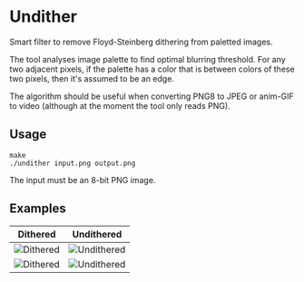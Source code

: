 Undither
========

Smart filter to remove Floyd-Steinberg dithering from paletted images.

The tool analyses image palette to find optimal blurring threshold. For any two adjacent pixels, if the palette has a color that is between colors of these two pixels, then it's assumed to be an edge.

The algorithm should be useful when converting PNG8 to JPEG or anim-GIF to video (although at the moment the tool only reads PNG).

## Usage

    make
    ./undither input.png output.png

The input must be an 8-bit PNG image.

## Examples

Dithered | Undithered
:------: | :--------:
![Dithered](https://cloud.githubusercontent.com/assets/72159/2559943/e076175e-b796-11e3-8006-95b16b9563f8.png) | ![Undithered](https://cloud.githubusercontent.com/assets/72159/2559942/e0724f98-b796-11e3-8ba3-0347b852fbef.png)
![Dithered](https://cloud.githubusercontent.com/assets/72159/2558878/adb5e0ce-b75f-11e3-8ab4-3e78a4f32ecb.png) | ![Undithered](https://cloud.githubusercontent.com/assets/72159/2558877/ad96f114-b75f-11e3-9768-b99f69748a90.png)
